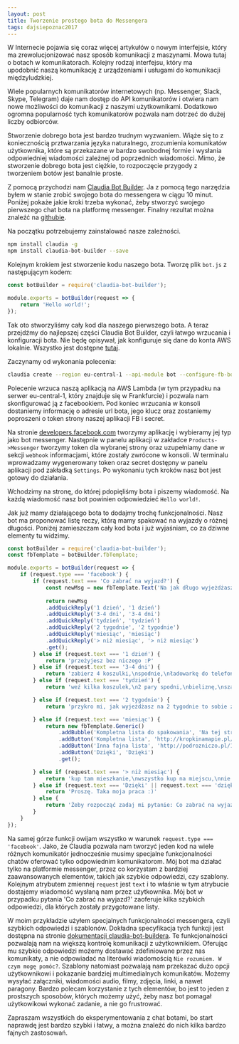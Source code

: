 ```yaml
---
layout: post
title: Tworzenie prostego bota do Messengera
tags: dajsiepoznac2017
---
```


W Internecie pojawia się coraz więcej artykułów o nowym interfejsie, który ma zrewolucjonizować nasz sposób komunikacji z maszynami. Mowa tutaj o botach w komunikatorach. Kolejny rodzaj interfejsu, który ma upodobnić naszą komunikację z urządzeniami i usługami do komunikacji międzyludzkiej.

<!--more-->

Wiele popularnych komunikatorów internetowych (np. Messenger, Slack, Skype, Telegram) daje nam dostęp do API komunikatorów i otwiera nam nowe możliwości do komunikacji z naszymi użytkownikami. Dodatkowo ogromna popularność tych komunikatorów pozwala nam dotrzeć do dużej liczby odbiorców.

Stworzenie dobrego bota jest bardzo trudnym wyzwaniem. Wiąże się to z koniecznością prztwarzania języka naturalnego, zrozumienia komunikatów użytkownika, które są przekazane w bardzo swobodnej formie i wysłania odpowiedniej wiadomości zależnej od poprzednich wiadomości. Mimo, że stworzenie dobrego bota jest ciężkie, to rozpoczęcie przygody z tworzeniem botów jest banalnie proste.

Z pomocą przychodzi nam [Claudia Bot Builder](https://github.com/claudiajs/claudia-bot-builder). Ja z pomocą tego narzędzia byłem w stanie zrobić swojego bota do messengera w ciągu 10 minut. Poniżej pokaże jakie kroki trzeba wykonać, żeby stworzyć swojego pierwszego chat bota na platformę messenger. Finalny rezultat można znaleźć na [githubie](https://github.com/marlass/wyjazd-bot).

Na początku potrzebujemy zainstalować nasze zależności.

```bash
npm install claudia -g
npm install claudia-bot-builder --save
```

Kolejnym krokiem jest stworzenie kodu naszego bota. Tworzę plik `bot.js` z następującym kodem:

```javascript
const botBuilder = require('claudia-bot-builder');

module.exports = botBuilder(request => {
    return 'Hello world!';
});
```

Tak oto stworzyliśmy cały kod dla naszego pierwszego bota. A teraz przejdźmy do najlepszej części Claudia Bot Builder, czyli łatwgo wrzucania i konfiguracji bota. Nie będę opisywał, jak konfiguruje się dane do konta AWS lokalnie. Wszystko jest dostępne [tutaj](https://claudiajs.com/tutorials/installing.html).

Zaczynamy od wykonania polecenia:

```bash
claudia create --region eu-central-1 --api-module bot --configure-fb-bot
```

Polecenie wrzuca naszą aplikacją na AWS Lambda (w tym przypadku na serwer eu-central-1, który znajduje się w  Frankfurcie) i pozwala nam skonfigurować ją z facebookiem. Pod koniec wrzucania w konsoli dostaniemy informację o adresie url bota, jego klucz oraz zostaniemy poproszeni o token strony naszej aplikacji FB i secret.

Na stronie [developers.facebook.com](https://developers.facebook.com) tworzymy aplikację i wybieramy jej typ jako bot messenger. Następnie w panelu aplikacji w zakładce `Products->Messenger` tworzymy token dla wybranej strony oraz uzupełniamy dane w sekcji `webhook` informacjami, które zostały zwrócone w konsoli. W terminalu wprowadzamy wygenerowany token oraz secret dostępny w panelu aplikacji pod zakładką `Settings`. Po wykonaniu tych kroków nasz bot jest gotowy do działania.

Wchodzimy na stronę, do której pdopięliśmy bota i piszemy wiadomość. Na każdą wiadomość nasz bot powinien odpowiedzieć `Hello world!`.

Jak już mamy działającego bota to dodajmy trochę funkcjonalności. Nasz bot ma proponować listę reczy, którą mamy spakować na wyjazdy o różnej długości. Poniżej zamieszczam cały kod bota i już wyjaśniam, co za dziwne elementy tu widzimy.

```javascript
const botBuilder = require('claudia-bot-builder');
const fbTemplate = botBuilder.fbTemplate;

module.exports = botBuilder(request => {
    if (request.type === 'facebook') {
        if (request.text === 'Co zabrać na wyjazd?') {
            const newMsg = new fbTemplate.Text('Na jak długo wyjeżdżasz?');
            
            return newMsg
            .addQuickReply('1 dzień', '1 dzień')
            .addQuickReply('3-4 dni', '3-4 dni')
            .addQuickReply('tydzień', 'tydzień')
            .addQuickReply('2 tygodnie', '2 tygodnie')
            .addQuickReply('miesiąc', 'miesiąc')
            .addQuickReply('> niż miesiąc', '> niż miesiąc')
            .get();
        } else if (request.text === '1 dzień') {
            return 'przeżyjesz bez niczego :P'
        } else if (request.text === '3-4 dni') {
            return 'zabierz 4 koszulki,\nspodnie,\nładowarkę do telefonu,\nbieliznę,\nkosmetyczkę,\nbatony';
        } else if (request.text === 'tydzień') {
            return 'weź kilka koszulek,\n2 pary spodni,\nbieliznę,\nszampon,\nszczoteczkę,\npastę do zębów,\nżel pod prysznic,\nręczniki,\nsłodycze,\n 🐱';

        } else if (request.text === '2 tygodnie') {
            return 'przykro mi, jak wyjeżdżasz na 2 tygodnie to sobie znajdź inne źródła wiadomości z informacjami co trzeba spakować. Hue hue.';

        } else if (request.text === 'miesiąc') {
            return new fbTemplate.Generic()
                .addBubble('Kompletna lista do spakowania', 'Na tej stronie znajdziesz bardzo szczegółową listę rzeczy do spakowania.')
                .addButton('Kompletna lista', 'http://kropkinamapie.pl/zabrac-gory-morze-wakacje-wyjazd-check-lista.html')
                .addButton('Inna fajna lista', 'http://podrozniczo.pl/10-rzeczy-ktore-warto-zabrac-ze-soba-w-podroz/')
                .addButton('Dzięki', 'Dzięki')
                .get();

        } else if (request.text === '> niż miesiąc') {
            return 'kup tam mieszkanie,\nwszystko kup na miejscu,\nnie zapomnij wziąć pieniędzy,\nweź jeszcze więcej pieniędzy.\nTo wszystko.';
        } else if (request.text === 'Dzięki' || request.text === 'dzięki' || request.text === 'thx' || request.text === 'Dziękuję') {
            return 'Proszę. Taka moja praca :)'
        } else {
            return 'Żeby rozpocząć zadaj mi pytanie: Co zabrać na wyjazd?';
        }
    }
});
```

Na samej górze funkcji owijam wszystko w warunek `request.type === 'facebook'`. Jako, że Claudia pozwala nam tworzyć jeden kod na wiele różnych komunikatór jednocześnie musimy specjalne funkcjonalności chatów oferować tylko odpowiednim komunikatorom. Mój bot ma działać tylko na platformie messenger, przez co korzystam z bardziej zaawansowanych elementów, takich jak szybkie odpowiedzi, czy szablony. Kolejnym atrybutem zmiennej `request` jest `text` i to właśnie w tym atrybucie dostajemy wiadomość wysłaną nam przez użytkownika. Mój bot w przypadku pytania 'Co zabrać na wyjazd?' zaoferuje kilka szybkich odpowiedzi, dla których zostały przygotowane listy.

W moim przykładzie użyłem specjalnych funkcjonalności messengera, czyli szybkich odpowiedzi i szablonów. Dokładna specyfikacja tych funkcji jest dostępna na stronie [dokumentacji claudia-bot-buildera](https://github.com/claudiajs/claudia-bot-builder/blob/master/docs/FB_TEMPLATE_MESSAGE_BUILDER.md#list-template). Te funkcjonalności pozwalają nam na większą kontrolę komunikacji z użytkownikiem. Oferując mu szybkie odpowiedzi możemy dostawać zdefiniowane przez nas komunikaty, a nie odpowiadać na literówki wiadomością `Nie rozumiem. W czym mogę pomóc?`. Szablony natomiast pozwalają nam przekazać dużo opcji użytkownikowi i pokazanie bardziej multimedialnych komunikatów. Możemy wysyłać załączniki, wiadomości audio, filmy, zdjęcia, linki, a nawet paragony. Bardzo polecam korzystanie z tych elementów, bo jest to jeden z prostszych sposobów, których możemy użyć, żeby nasz bot pomagał użytkowikowi wykonać zadanie, a nie go frustrować.

Zapraszam wszystkich do eksperymentowania z chat botami, bo start naprawdę jest bardzo szybki i łatwy, a można znaleźć do nich kilka bardzo fajnych zastosowań.
